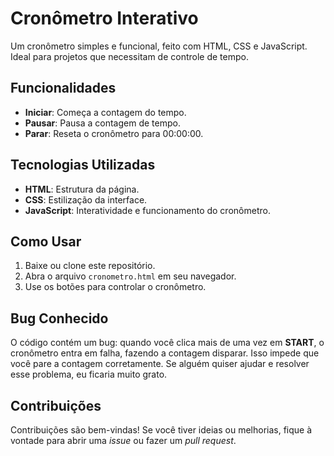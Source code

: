 # Cronômetro Interativo

Um cronômetro simples e funcional, feito com HTML, CSS e JavaScript. Ideal para projetos que necessitam de controle de tempo.

## Funcionalidades
- **Iniciar**: Começa a contagem do tempo.
- **Pausar**: Pausa a contagem de tempo.
- **Parar**: Reseta o cronômetro para 00:00:00.

## Tecnologias Utilizadas
- **HTML**: Estrutura da página.
- **CSS**: Estilização da interface.
- **JavaScript**: Interatividade e funcionamento do cronômetro.

## Como Usar
1. Baixe ou clone este repositório.
2. Abra o arquivo `cronometro.html` em seu navegador.
3. Use os botões para controlar o cronômetro.

## Bug Conhecido
O código contém um bug: quando você clica mais de uma vez em **START**, o cronômetro entra em falha, fazendo a contagem disparar. Isso impede que você pare a contagem corretamente. Se alguém quiser ajudar e resolver esse problema, eu ficaria muito grato.

## Contribuições
Contribuições são bem-vindas! Se você tiver ideias ou melhorias, fique à vontade para abrir uma *issue* ou fazer um *pull request*.
